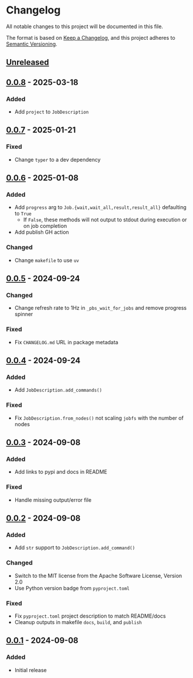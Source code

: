 # Changelog

All notable changes to this project will be documented in this file.

The format is based on [Keep a Changelog](https://keepachangelog.com/en/1.1.0/),
and this project adheres to [Semantic Versioning](https://semver.org/spec/v2.0.0.html).

## [Unreleased]

## [0.0.8] - 2025-03-18

### Added

- Add `project` to `JobDescription`

## [0.0.7] - 2025-01-21

### Fixed

- Change `typer` to a dev dependency

## [0.0.6] - 2025-01-08

### Added

- Add `progress` arg to `Job.{wait,wait_all,result,result_all}` defaulting to `True`
  - If `False`, these methods will not output to stdout during execution or on job completion
- Add publish GH action

### Changed

- Change `makefile` to use `uv`

## [0.0.5] - 2024-09-24

### Changed

- Change refresh rate to 1Hz in `_pbs_wait_for_jobs` and remove progress spinner

### Fixed

- Fix `CHANGELOG.md` URL in package metadata

## [0.0.4] - 2024-09-24

### Added

- Add `JobDescription.add_commands()`

### Fixed

- Fix `JobDescription.from_nodes()` not scaling `jobfs` with the number of nodes

## [0.0.3] - 2024-09-08

### Added

- Add links to pypi and docs in README

### Fixed

- Handle missing output/error file

## [0.0.2] - 2024-09-08

### Added

- Add `str` support to `JobDescription.add_command()`

### Changed

- Switch to the MIT license from the Apache Software License, Version 2.0
- Use Python version badge from `pyproject.toml`

### Fixed

- Fix `pyproject.toml` project description to match README/docs
- Cleanup outputs in makefile `docs`, `build`, and `publish`

## [0.0.1] - 2024-09-08

### Added

- Initial release

[unreleased]: https://github.com/MaterialsPhysicsANU/pbspy/compare/v0.0.8...HEAD
[0.0.8]: https://github.com/MaterialsPhysicsANU/pbspy/releases/tag/v0.0.8
[0.0.7]: https://github.com/MaterialsPhysicsANU/pbspy/releases/tag/v0.0.7
[0.0.6]: https://github.com/MaterialsPhysicsANU/pbspy/releases/tag/v0.0.6
[0.0.5]: https://github.com/MaterialsPhysicsANU/pbspy/releases/tag/v0.0.5
[0.0.4]: https://github.com/MaterialsPhysicsANU/pbspy/releases/tag/v0.0.4
[0.0.3]: https://github.com/MaterialsPhysicsANU/pbspy/releases/tag/v0.0.3
[0.0.2]: https://github.com/MaterialsPhysicsANU/pbspy/releases/tag/v0.0.2
[0.0.1]: https://github.com/MaterialsPhysicsANU/pbspy/releases/tag/v0.0.1
